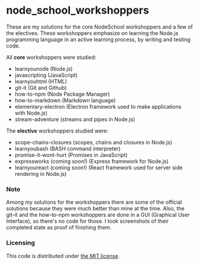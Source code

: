 # node_school_workshoppers

These are my solutions for the core NodeSchool workshoppers and a few of the electives. These workshoppers emphasize on learning the Node.js programming language in an active learning process, by writing and testing code.

All **core** workshoppers were studied:

- learnyounode (Node.js) 
- javascripting (JavaScript)
- learnyouhtml (HTML)
- git-it (Git and Github)
- how-to-npm (Node Package Manager)
- how-to-markdown (Markdown language)
- elementary-electron (Electron framework used to make applications with Node.js)
- stream-adventure (streams and pipes in Node.js)

The **elective** workshoppers studied were:

- scope-chains-closures (scopes, chains and closures in Node.js)
- learnyoubash (BASH command interpreter)
- promise-it-wont-hurt (Promises in JavaScript)
- expressworks (coming soon!) (Express framework for Node.js)
- learnyoureact (coming soon!) (React framework used for server side rendering in Node.js)

### Note
Among my solutions for the workshoppers there are some of the official solutions because they were much better than mine at the time. Also, the git-it and the how-to-npm workshoppers are done in a GUI (Graphical User Interface), so there's no code for those. I took screenshots of their completed state as proof of finishing them.

### Licensing
This code is distributed under [the MIT license](https://github.com/sindelio/node_school_workshoppers/blob/master/LICENSE).
